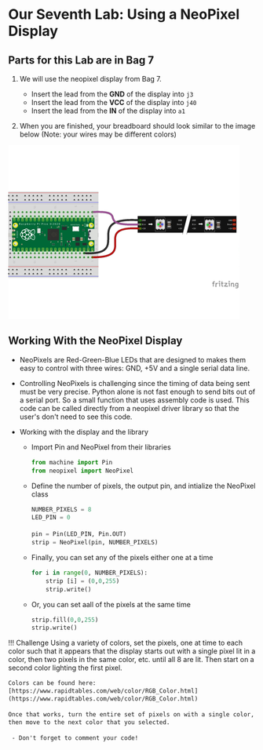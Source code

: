 # Our Seventh Lab: Using a NeoPixel Display 

## Parts for this Lab are in Bag **7**

1. We will use the neopixel display from Bag 7.

    - Insert the lead from the **GND** of the display into ```j3```
    - Insert the lead from the **VCC** of the display into ```j40```
    - Insert the lead from the **IN** of the display into ```a1```

1. When you are finished, your breadboard should look similar to the image below (Note: your wires may be different colors)

![Lab 7](./img/lab7.png)

## Working With the NeoPixel Display

- NeoPixels are Red-Green-Blue LEDs that are designed to makes them easy to control with three wires: GND, +5V and a single serial data line.

- Controlling NeoPixels is challenging since the timing of data being sent must be very precise. Python alone is not fast enough to send bits out of a serial port. So a small function that uses assembly code is used. This code can be called directly from a neopixel driver library so that the user's don't need to see this code.

- Working with the display and the library
    - Import Pin and NeoPixel from their libraries
        ```python
        from machine import Pin
        from neopixel import NeoPixel
        ```
    - Define the number of pixels, the output pin, and intialize the NeoPixel class
        ```python
        NUMBER_PIXELS = 8
        LED_PIN = 0

        pin = Pin(LED_PIN, Pin.OUT) 
        strip = NeoPixel(pin, NUMBER_PIXELS)
        ```
    - Finally, you can set any of the pixels either one at a time
        ```python
        for i in range(0, NUMBER_PIXELS): 
	        strip [i] = (0,0,255) 
	        strip.write()
        ```
    - Or, you can set aall of the pixels at the same time
        ```python
        strip.fill(0,0,255) 
	    strip.write()
        ```

!!! Challenge
    Using a variety of colors, set the pixels, one at time to each color such that it appears that the display starts out with a single pixel lit in a color, then two pixels in the same color, etc. until all 8 are lit.  Then start on a second color lighting the first pixel.

    Colors can be found here: [https://www.rapidtables.com/web/color/RGB_Color.html](https://www.rapidtables.com/web/color/RGB_Color.html)

    Once that works, turn the entire set of pixels on with a single color, then move to the next color that you selected.
    
     - Don't forget to comment your code!
     
